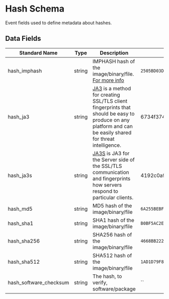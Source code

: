 # Hash Schema

Event fields used to define metadata about hashes.

## Data Fields

| Standard Name | Type | Description | Sample Value |
|--------|---------|-------|-------|
| hash_imphash           | string | IMPHASH hash of the image/binary/file. [For more info](https://www.fireeye.com/blog/threat-research/2014/01/tracking-malware-import-hashing.html)                                               | `2505BD03D7BD285E50CE89CEC02B333B`                                                                                                 |
| hash_ja3               | string | [JA3]([https://github.com/salesforce/ja3) is a method for creating SSL/TLS client fingerprints that should be easy to produce on any platform and can be easily shared for threat intelligence. | 6734f37431670b3ab4292b8f60f29984                                                                                                   |
| hash_ja3s              | string | [JA3S]([https://github.com/salesforce/ja3) is JA3 for the Server side of the SSL/TLS communication and fingerprints how servers respond to particular clients.                                  | 4192c0a946c5bd9b544b4656d9f624a4                                                                                                   |
| hash_md5               | string | MD5 hash of the image/binary/file                                                                                                                                                               | `6A255BEBF3DBCD13585538ED47DBAFD7`                                                                                                 |
| hash_sha1              | string | SHA1 hash of the image/binary/file                                                                                                                                                              | `B0BF5AC2E81BBF597FAD5F349FEEB32CAC449FA2`                                                                                         |
| hash_sha256            | string | SHA256 hash of the image/binary/file                                                                                                                                                            | `4668BB2223FFB983A5F1273B9E3D9FA2C5CE4A0F1FB18CA5C1B285762020073C`                                                                 |
| hash_sha512            | string | SHA512 hash of the image/binary/file                                                                                                                                                            | `1AD1D79F85D8F6A50EA282F63898D652661DAA0C1FD361C22647CABC98A70E8CBCE83200D579D10DD0A3D46BE9496DCDFDDF28B0C5E9709343B032A8796FBECB` |
| hash_software_checksum | string | The hash, to verify, software/package                                                                                                                                                           | ``                                                                                                                                 |
